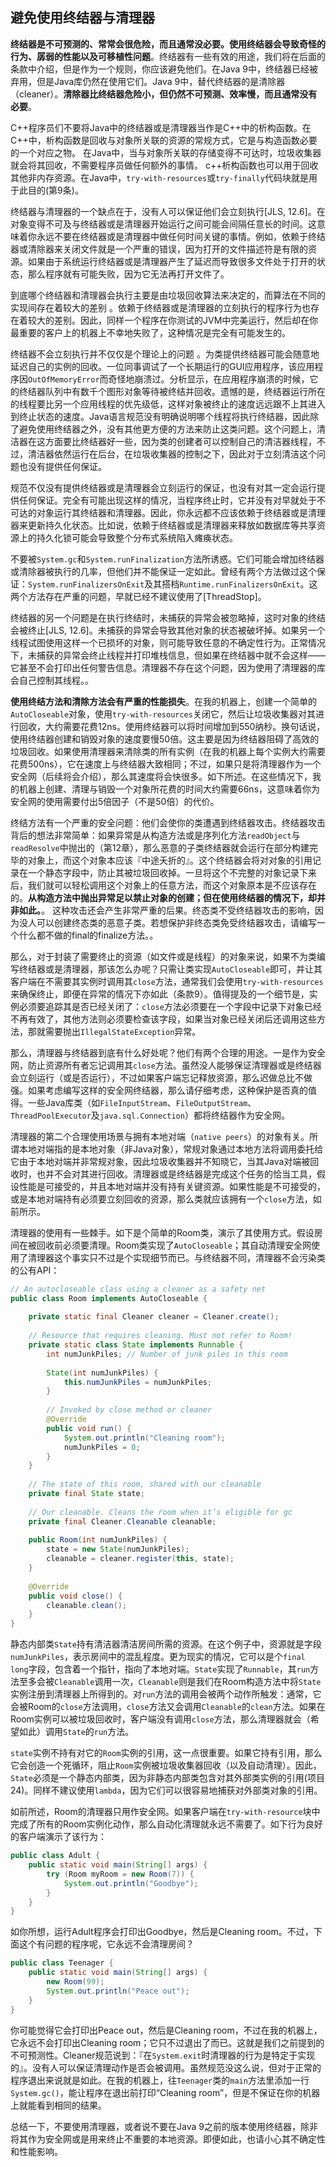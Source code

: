 ## 避免使用终结器与清理器

**终结器是不可预测的、常常会很危险，而且通常没必要。使用终结器会导致奇怪的行为、孱弱的性能以及可移植性问题**。终结器有一些有效的用途，我们将在后面的条款中介绍，但是作为一个规则，你应该避免他们。在Java 9中，终结器已经被弃用，但是Java库仍然在使用它们。Java 9中，替代终结器的是清除器（cleaner）。**清除器比终结器危险小，但仍然不可预测、效率慢，而且通常没有必要**。 

C++程序员们不要将Java中的终结器或是清理器当作是C++中的析构函数。在C++中，析构函数是回收与对象所关联的资源的常规方式，它是与构造函数必要的一个对应之物。 在Java中，当与对象所关联的存储变得不可达时，垃圾收集器就会将其回收，不需要程序员做任何额外的事情。 c++析构函数也可以用于回收其他非内存资源。在Java中，`try-with-resources`或`try-finally`代码块就是用于此目的(第9条)。

终结器与清理器的一个缺点在于，没有人可以保证他们会立刻执行[JLS, 12.6]。在对象变得不可及与终结器或是清理器开始运行之间可能会间隔任意长的时间。这意味着你永远不要在终结器或是清理器中做任何时间关键的事情。例如，依赖于终结器或清除器来关闭文件就是一个严重的错误，因为打开的文件描述符是有限的资源。如果由于系统运行终结器或是清理器产生了延迟而导致很多文件处于打开的状态，那么程序就有可能失败，因为它无法再打开文件了。

到底哪个终结器和清理器会执行主要是由垃圾回收算法来决定的，而算法在不同的实现间存在着较大的差别 。依赖于终结器或是清理器的立刻执行的程序行为也存在着较大的差别。因此，同样一个程序在你测试的JVM中完美运行，然后却在你最重要的客户上的机器上不幸地失败了，这种情况是完全有可能发生的。

终结器不会立刻执行并不仅仅是个理论上的问题 。为类提供终结器可能会随意地延迟自己的实例的回收。一位同事调试了一个长期运行的GUI应用程序，该应用程序因`OutOfMemoryError`而奇怪地崩溃过。分析显示，在应用程序崩溃的时候，它的终结器队列中有数千个图形对象等待被终结并回收。遗憾的是，终结器运行所在的线程要比另一个应用线程的优先级低，这样对象被终止的速度远远跟不上其进入到终止状态的速度。Java语言规范没有明确说明哪个线程将执行终结器，因此除了避免使用终结器之外，没有其他更方便的方法来防止这类问题。这个问题上，清洁器在这方面要比终结器好一些，因为类的创建者可以控制自己的清洁器线程，不过，清洁器依然运行在后台，在垃圾收集器的控制之下，因此对于立刻清洁这个问题也没有提供任何保证。

规范不仅没有提供终结器或是清理器会立刻运行的保证，也没有对其一定会运行提供任何保证。完全有可能出现这样的情况，当程序终止时，它并没有对早就处于不可达的对象运行其终结器和清理器。因此，你永远都不应该依赖于终结器或是清理器来更新持久化状态。比如说，依赖于终结器或是清理器来释放如数据库等共享资源上的持久化锁可能会导致整个分布式系统陷入瘫痪状态。

不要被`System.gc`和`System.runFinalization`方法所诱惑。它们可能会增加终结器或清除器被执行的几率，但他们并不能保证一定如此。曾经有两个方法做过这个保证：`System.runFinalizersOnExit`及其搭档`Runtime.runFinalizersOnExit`。这两个方法存在严重的问题，早就已经不建议使用了[ThreadStop]。

终结器的另一个问题是在执行终结时，未捕获的异常会被忽略掉，这时对象的终结会被终止[JLS, 12.6]。未捕获的异常会导致其他对象的状态被破坏掉。如果另一个线程试图使用这样一个已损坏的对象，则可能导致任意的不确定性行为。正常情况下，未捕获的异常会终止线程并打印堆栈信息，但如果在终结器中就不会这样——它甚至不会打印出任何警告信息。清理器不存在这个问题，因为使用了清理器的库会自己控制其线程。。

**使用终结方法和清除方法会有严重的性能损失**。在我的机器上，创建一个简单的`AutoCloseable`对象，使用`try-with-resources`关闭它，然后让垃圾收集器对其进行回收，大约需要花费12ns。使用终结器可以将时间增加到550纳秒。换句话说，使用终结器创建和销毁对象的速度要慢50倍。这主要是因为终结器阻碍了高效的垃圾回收。如果使用清理器来清除类的所有实例（在我的机器上每个实例大约需要花费500ns），它在速度上与终结器大致相同；不过，如果只是将清理器作为一个安全网（后续将会介绍），那么其速度将会快很多。如下所述。在这些情况下，我的机器上创建、清理与销毁一个对象所花费的时间大约需要66ns，这意味着你为安全网的使用需要付出5倍因子（不是50倍）的代价。

终结方法有一个严重的安全问题：他们会使你的类遭遇到终结器攻击。终结器攻击背后的想法非常简单：如果异常是从构造方法或是序列化方法`readObject`与`readResolve`中抛出的（第12章），那么恶意的子类终结器就会运行在部分构建完毕的对象上，而这个对象本应该『中途夭折的』。这个终结器会将对对象的引用记录在一个静态字段中，防止其被垃圾回收掉。一旦将这个不完整的对象记录下来后，我们就可以轻松调用这个对象上的任意方法，而这个对象原本是不应该存在的。**从构造方法中抛出异常足以禁止对象的创建；但在使用终结器的情况下，却并非如此。**。 这种攻击还会产生非常严重的后果。终态类不受终结器攻击的影响，因为没人可以创建终态类的恶意子类。若想保护非终态类免受终结器攻击，请编写一个什么都不做的final的finalize方法。。

那么，对于封装了需要终止的资源（如文件或是线程）的对象来说，如果不为类编写终结器或是清理器，那该怎么办呢？只需让类实现`AutoCloseable`即可，并让其客户端在不需要其实例时调用其`close`方法，通常我们会使用`try-with-resources`来确保终止，即便在异常的情况下亦如此（条款9）。值得提及的一个细节是，实例必须要追踪其是否已经关闭了：`close`方法必须要在一个字段中记录下对象已经不再有效了，其他方法则必须要检查该字段，如果当对象已经关闭后还调用这些方法，那就需要抛出`IllegalStateException`异常。

那么，清理器与终结器到底有什么好处呢？他们有两个合理的用途。一是作为安全网，防止资源所有者忘记调用其`close`方法。虽然没人能够保证清理器或是终结器会立刻运行（或是否运行），不过如果客户端忘记释放资源，那么迟做总比不做强。如果考虑编写这样的安全网终结器，那么请仔细考虑，这种保护是否真的值得。一些Java库类（如`FileInputStream`、`FileOutputStream`、`ThreadPoolExecutor`及`java.sql.Connection`）都将终结器作为安全网。

清理器的第二个合理使用场景与拥有本地对端（`native peers`）的对象有关。所谓本地对端指的是本地对象（非Java对象），常规对象通过本地方法将调用委托给它由于本地对端并非常规对象，因此垃圾收集器并不知晓它，当其Java对端被回收时，也并不会对其进行回收。清理器或是终结器是完成这个任务的恰当工具，假设性能是可接受的，并且本地对端并没有持有关键资源。如果性能是不可接受的，或是本地对端持有必须要立刻回收的资源，那么类就应该拥有一个`close`方法，如前所示。

清理器的使用有一些棘手。如下是个简单的Room类，演示了其使用方式。假设房间在被回收前必须要清理。Room类实现了`AutoCloseable`；其自动清理安全网使用了清理器这个事实只不过是个实现细节而已。与终结器不同，清理器不会污染类的公有API：

```java
// An autocloseable class using a cleaner as a safety net
public class Room implements AutoCloseable {
    
	private static final Cleaner cleaner = Cleaner.create();
    
    // Resource that requires cleaning. Must not refer to Room!
    private static class State implements Runnable {
        int numJunkPiles; // Number of junk piles in this room
        
        State(int numJunkPiles) {
            this.numJunkPiles = numJunkPiles;
        }
        
        // Invoked by close method or cleaner
        @Override 
        public void run() {
            System.out.println("Cleaning room");
            numJunkPiles = 0;
        }
	}
    
    // The state of this room, shared with our cleanable
    private final State state;
    
    // Our cleanable. Cleans the room when it’s eligible for gc
    private final Cleaner.Cleanable cleanable;
    
    public Room(int numJunkPiles) {
        state = new State(numJunkPiles);
        cleanable = cleaner.register(this, state);
    }
    
    @Override 
    public void close() {
        cleanable.clean();
    }
}
```

静态内部类`State`持有清洁器清洁房间所需的资源。在这个例子中，资源就是字段`numJunkPiles`，表示房间中的混乱程度。更为现实的情况，它可以是个`final long`字段，包含着一个指针，指向了本地对端。`State`实现了`Runnable`，其`run`方法至多会被`Cleanable`调用一次，`Cleanable`则是我们在Room构造方法中将`State`实例注册到清理器上所得到的。对`run`方法的调用会被两个动作所触发：通常，它会被Room的`close`方法调用，`close`方法又会调用`Cleanable`的`clean`方法。如果在Room实例可以被垃圾回收时，客户端没有调用`close`方法，那么清理器就会（希望如此）调用`State`的`run`方法。

`state`实例不持有对它的`Room`实例的引用，这一点很重要。如果它持有引用，那么它会创造一个死循环，阻止`Room`实例被垃圾收集器回收（以及自动清理）。因此，`State`必须是一个静态内部类，因为非静态内部类包含对其外部类实例的引用(项目24)。同样不建议使用`lambda`，因为它们可以很容易地捕获对外部类对象的引用。 

如前所述，Room的清理器只用作安全网。如果客户端在`try-with-resource`块中完成了所有的Room实例化动作，那么自动化清理就永远不需要了。如下行为良好的客户端演示了该行为：

```java
public class Adult {
    public static void main(String[] args) {
        try (Room myRoom = new Room(7)) {
        	System.out.println("Goodbye");
        }
    }
}
```

如你所想，运行Adult程序会打印出Goodbye，然后是Cleaning room。不过，下面这个有问题的程序呢，它永远不会清理房间？

```java
public class Teenager {
    public static void main(String[] args) {
    	new Room(99);
    	System.out.println("Peace out");
    }
}
```

你可能觉得它会打印出Peace out，然后是Cleaning room，不过在我的机器上，它永远不会打印出Cleaning room；它只不过退出了而已。这就是我们之前提到的不可预测性。Cleaner规范说到：『在`System.exit`时清理器的行为是特定于实现的』。没有人可以保证清理动作是否会被调用。虽然规范没这么说，但对于正常的程序退出来说就是如此。在我的机器上，往`Teenager`类的`main`方法里添加一行` System.gc()`，能让程序在退出前打印“Cleaning room”，但是不保证在你的机器上就能看到相同的结果。

总结一下，不要使用清理器，或者说不要在Java 9之前的版本使用终结器，除非将其作为安全网或是用来终止不重要的本地资源。即便如此，也请小心其不确定性和性能影响。
